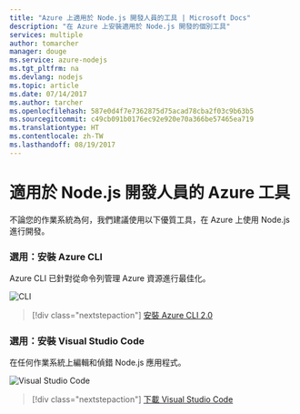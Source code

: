```yaml
---
title: "Azure 上適用於 Node.js 開發人員的工具 | Microsoft Docs"
description: "在 Azure 上安裝適用於 Node.js 開發的個別工具"
services: multiple
author: tomarcher
manager: douge
ms.service: azure-nodejs
ms.tgt_pltfrm: na
ms.devlang: nodejs
ms.topic: article
ms.date: 07/14/2017
ms.author: tarcher
ms.openlocfilehash: 587e0d4f7e7362875d75acad78cba2f03c9b63b5
ms.sourcegitcommit: c49cb091b0176ec92e920e70a366be57465ea719
ms.translationtype: HT
ms.contentlocale: zh-TW
ms.lasthandoff: 08/19/2017
---
```

# <a name="azure-tools-for-nodejs-developers"></a>適用於 Node.js 開發人員的 Azure 工具
不論您的作業系統為何，我們建議使用以下優質工具，在 Azure 上使用 Node.js 進行開發。

### <a name="optional-install-the-azure-cli"></a>選用：安裝 Azure CLI
Azure CLI 已針對從命令列管理 Azure 資源進行最佳化。

![CLI](media/node-azure-tools/cli.png)
 
> [!div class="nextstepaction"]
> [安裝 Azure CLI 2.0](https://docs.microsoft.com/cli/azure/install-az-cli2)

### <a name="optional-install-visual-studio-code"></a>選用：安裝 Visual Studio Code
在任何作業系統上編輯和偵錯 Node.js 應用程式。

![Visual Studio Code](media/node-azure-tools/vs-code.png)

> [!div class="nextstepaction"]
> [下載 Visual Studio Code](https://code.visualstudio.com)
